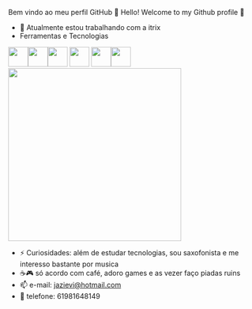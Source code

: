 Bem vindo ao meu perfil GitHub 👋
Hello! Welcome to my Github profile 👋

- 🔭 Atualmente estou trabalhando com a itrix
- Ferramentas e Tecnologias
 
<img src="https://cdn.jsdelivr.net/gh/devicons/devicon/icons/git/git-original.svg" width="40" height="40"/><img src="https://cdn.jsdelivr.net/gh/devicons/devicon/icons/docker/docker-original.svg" width="40" height="40"/><img src="https://cdn.jsdelivr.net/gh/devicons/devicon/icons/linux/linux-original.svg" width="40" height="40"/> <img src="https://cdn.jsdelivr.net/gh/devicons/devicon/icons/react/react-original-wordmark.svg" width="40" height="40"/> <img src="https://cdn.jsdelivr.net/gh/devicons/devicon/icons/kotlin/kotlin-original.svg" width="40" height="40"/><img src="https://cdn.jsdelivr.net/gh/devicons/devicon/icons/python/python-original.svg" width="40" height="40"/>
<img src="https://super.abril.com.br/wp-content/uploads/2016/09/super_imggato_digitando_0.gif" width="350">

- ⚡ Curiosidades: além de estudar tecnologias, sou saxofonista e me interesso bastante por musica
- ☕🎮 só acordo com café, adoro games e as vezer faço piadas ruins
- 📫 e-mail: jazievi@hotmail.com 
- 📱 telefone: 61981648149
